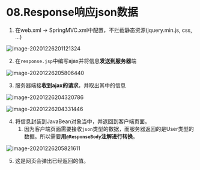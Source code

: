 # 08.Response响应json数据



1. 在web.xml -> SpringMVC.xml中配置，不拦截静态资源(jquery.min.js, css, ...)

![image-20201226201121324](https://raw.githubusercontent.com/TWDH/Leetcode-From-Zero/pictures/img/image-20201226201121324.png)

2. 在`response.jsp`中编写ajax并将信息**发送到服务器**端

![image-20201226205806440](https://raw.githubusercontent.com/TWDH/Leetcode-From-Zero/pictures/img/image-20201226205806440.png)

3. 服务器端接**收到ajax的请求**，并取出其中的信息

![image-20201226204320786](https://raw.githubusercontent.com/TWDH/Leetcode-From-Zero/pictures/img/image-20201226204320786.png)

![image-20201226204331446](https://raw.githubusercontent.com/TWDH/Leetcode-From-Zero/pictures/img/image-20201226204331446.png)

4. 将信息封装到JavaBean对象当中，并返回到客户端页面。
   1. 因为客户端页面需要接收`json`类型的数据，而服务器返回的是User类型的数据。所以需要**用`@ResponseBody`注解进行转换**。

![image-20201226205821611](https://raw.githubusercontent.com/TWDH/Leetcode-From-Zero/pictures/img/image-20201226205821611.png)

5. 这是网页会弹出已经返回的值。